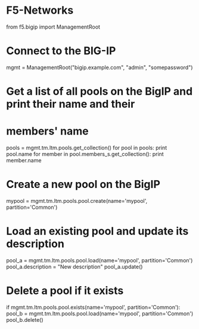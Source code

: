 # F5-Networks

from f5.bigip import ManagementRoot

# Connect to the BIG-IP
mgmt = ManagementRoot("bigip.example.com", "admin", "somepassword")

# Get a list of all pools on the BigIP and print their name and their
# members' name
pools = mgmt.tm.ltm.pools.get_collection()
for pool in pools:
    print pool.name
    for member in pool.members_s.get_collection():
        print member.name

# Create a new pool on the BigIP
mypool = mgmt.tm.ltm.pools.pool.create(name='mypool', partition='Common')

# Load an existing pool and update its description
pool_a = mgmt.tm.ltm.pools.pool.load(name='mypool', partition='Common')
pool_a.description = "New description"
pool_a.update()

# Delete a pool if it exists
if mgmt.tm.ltm.pools.pool.exists(name='mypool', partition='Common'):
    pool_b = mgmt.tm.ltm.pools.pool.load(name='mypool', partition='Common')
    pool_b.delete()
